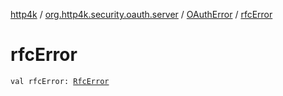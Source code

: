 [http4k](../../index.md) / [org.http4k.security.oauth.server](../index.md) / [OAuthError](index.md) / [rfcError](./rfc-error.md)

# rfcError

`val rfcError: `[`RfcError`](../-rfc-error/index.md)